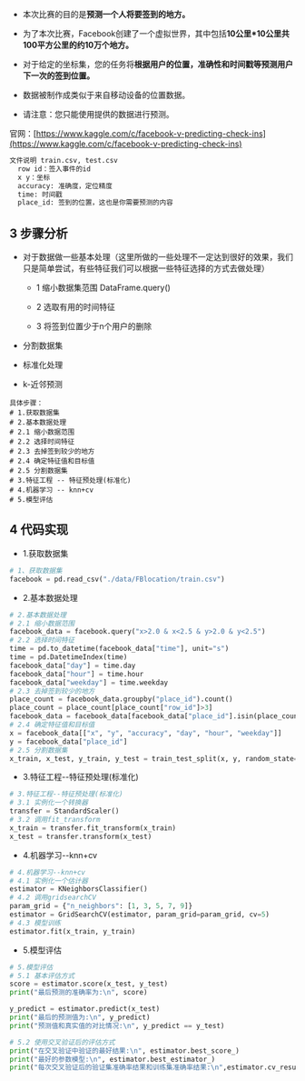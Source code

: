 - 本次比赛的目的是**预测一个人将要签到的地方。**

- 为了本次比赛，Facebook创建了一个虚拟世界，其中包括**10公里*10公里共100平方公里的约10万个地方。**

- 对于给定的坐标集，您的任务将**根据用户的位置，准确性和时间戳等预测用户下一次的签到位置。**

- 数据被制作成类似于来自移动设备的位置数据。

- 请注意：您只能使用提供的数据进行预测。

官网：[https://www.kaggle.com/c/facebook-v-predicting-check-ins](https://www.kaggle.com/c/facebook-v-predicting-check-ins)

```python
文件说明 train.csv, test.csv
  row id：签入事件的id
  x y：坐标
  accuracy: 准确度，定位精度
  time: 时间戳
  place_id: 签到的位置，这也是你需要预测的内容
```

## 3 步骤分析

- 对于数据做一些基本处理（这里所做的一些处理不一定达到很好的效果，我们只是简单尝试，有些特征我们可以根据一些特征选择的方式去做处理）

	- 1 缩小数据集范围 DataFrame.query()

	- 2 选取有用的时间特征

	- 3 将签到位置少于n个用户的删除

- 分割数据集

- 标准化处理

- k-近邻预测

```
具体步骤：
# 1.获取数据集
# 2.基本数据处理
# 2.1 缩小数据范围
# 2.2 选择时间特征
# 2.3 去掉签到较少的地方
# 2.4 确定特征值和目标值
# 2.5 分割数据集
# 3.特征工程 -- 特征预处理(标准化)
# 4.机器学习 -- knn+cv
# 5.模型评估
```

## 4 代码实现

- 1.获取数据集

```python
# 1、获取数据集
facebook = pd.read_csv("./data/FBlocation/train.csv")
```

- 2.基本数据处理

```python
# 2.基本数据处理
# 2.1 缩小数据范围
facebook_data = facebook.query("x>2.0 & x<2.5 & y>2.0 & y<2.5")
# 2.2 选择时间特征
time = pd.to_datetime(facebook_data["time"], unit="s")
time = pd.DatetimeIndex(time)
facebook_data["day"] = time.day
facebook_data["hour"] = time.hour
facebook_data["weekday"] = time.weekday
# 2.3 去掉签到较少的地方
place_count = facebook_data.groupby("place_id").count()
place_count = place_count[place_count["row_id"]>3]
facebook_data = facebook_data[facebook_data["place_id"].isin(place_count.index)]
# 2.4 确定特征值和目标值
x = facebook_data[["x", "y", "accuracy", "day", "hour", "weekday"]]
y = facebook_data["place_id"]
# 2.5 分割数据集
x_train, x_test, y_train, y_test = train_test_split(x, y, random_state=22)
```

- 3.特征工程--特征预处理(标准化)

```python
# 3.特征工程--特征预处理(标准化)
# 3.1 实例化一个转换器
transfer = StandardScaler()
# 3.2 调用fit_transform
x_train = transfer.fit_transform(x_train)
x_test = transfer.transform(x_test)
```

- 4.机器学习--knn+cv

```python
# 4.机器学习--knn+cv
# 4.1 实例化一个估计器
estimator = KNeighborsClassifier()
# 4.2 调用gridsearchCV
param_grid = {"n_neighbors": [1, 3, 5, 7, 9]}
estimator = GridSearchCV(estimator, param_grid=param_grid, cv=5)
# 4.3 模型训练
estimator.fit(x_train, y_train)
```

- 5.模型评估

```python
# 5.模型评估
# 5.1 基本评估方式
score = estimator.score(x_test, y_test)
print("最后预测的准确率为:\n", score)

y_predict = estimator.predict(x_test)
print("最后的预测值为:\n", y_predict)
print("预测值和真实值的对比情况:\n", y_predict == y_test)

# 5.2 使用交叉验证后的评估方式
print("在交叉验证中验证的最好结果:\n", estimator.best_score_)
print("最好的参数模型:\n", estimator.best_estimator_)
print("每次交叉验证后的验证集准确率结果和训练集准确率结果:\n",estimator.cv_results_)
```